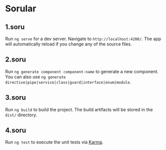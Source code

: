 # Sorular

## 1.soru

Run `ng serve` for a dev server. Navigate to `http://localhost:4200/`. The app will automatically reload if you change any of the source files.

## 2.soru

Run `ng generate component component-name` to generate a new component. You can also use `ng generate directive|pipe|service|class|guard|interface|enum|module`.

## 3.soru

Run `ng build` to build the project. The build artifacts will be stored in the `dist/` directory.

## 4.soru

Run `ng test` to execute the unit tests via [Karma](https://karma-runner.github.io).
